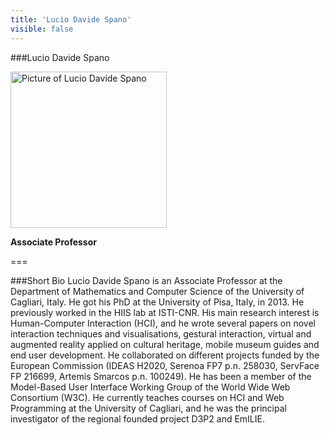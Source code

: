 ```yaml
---
title: 'Lucio Davide Spano'
visible: false
---
```


###Lucio Davide Spano

<img src="/lab/user/pages/02.people/02.davide.spano/img/davide3.png" alt="Picture of Lucio Davide Spano" style="height: 250px">

**Associate Professor**

===

###Short Bio
Lucio Davide Spano is an Associate Professor at the Department of Mathematics and Computer Science of the University of Cagliari, Italy. He got his PhD at the University of Pisa, Italy, in 2013. He previously worked in the HIIS lab at ISTI-CNR. His main research interest is Human-Computer Interaction (HCI), and he wrote several papers on novel interaction techniques and visualisations, gestural interaction, virtual and augmented reality applied on cultural heritage, mobile museum guides and end user development. He collaborated on different projects funded by the European Commission (IDEAS H2020, Serenoa FP7 p.n. 258030, ServFace FP 216699, Artemis Smarcos p.n. 100249). He has been a member of the Model-Based User Interface Working Group of the World Wide Web Consortium (W3C). He currently teaches courses on HCI and Web Programming at the University of Cagliari, and he was the principal investigator of the regional founded project D3P2 and EmILIE.
